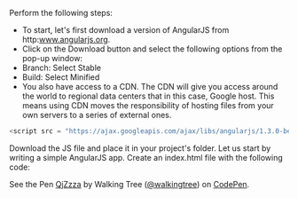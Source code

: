 Perform the following steps:
* To start, let's first download a version of AngularJS from http:www.angularjs.org.
* Click on the Download button and select the following options from the pop-up window:
* Branch: Select Stable
* Build: Select Minified
* You also have access to a CDN. The CDN will give you access around the world to regional data centers that in this case, Google host. This means using CDN moves the responsibility of hosting files from your own servers to a series of external ones.
```javascript
<script src = "https://ajax.googleapis.com/ajax/libs/angularjs/1.3.0-beta.17/angular.min.js"></script>
```
Download the JS file and place it in your project's folder.
Let us start by writing a simple AngularJS app. Create an index.html file with the following code:

<p data-height="268" data-theme-id="0" data-slug-hash="QjZzza" data-default-tab="result" data-user="walkingtree" class='codepen'>See the Pen <a href='http://codepen.io/walkingtree/pen/QjZzza/'>QjZzza</a> by Walking Tree (<a href='http://codepen.io/walkingtree'>@walkingtree</a>) on <a href='http://codepen.io'>CodePen</a>.</p>
<script async src="//assets.codepen.io/assets/embed/ei.js"></script>

